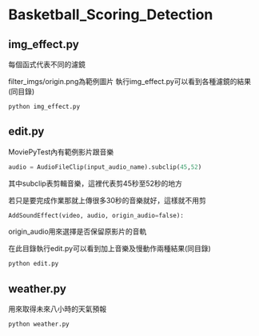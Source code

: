 # Basketball_Scoring_Detection

## img_effect.py

每個函式代表不同的濾鏡

filter_imgs/origin.png為範例圖片
執行img_effect.py可以看到各種濾鏡的結果(同目錄)
```python
python img_effect.py
```

## edit.py

MoviePyTest內有範例影片跟音樂
```python
audio = AudioFileClip(input_audio_name).subclip(45,52)
```
其中subclip表剪輯音樂，這裡代表剪45秒至52秒的地方

若只是要完成作業那就上傳很多30秒的音樂就好，這樣就不用剪
```python
AddSoundEffect(video, audio, origin_audio=false):
```
origin_audio用來選擇是否保留原影片的音軌

在此目錄執行edit.py可以看到加上音樂及慢動作兩種結果(同目錄)
```python
python edit.py
```
## weather.py
用來取得未來八小時的天氣預報
```python
python weather.py
```